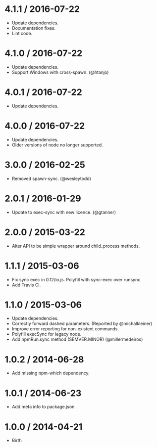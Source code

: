 4.1.1 / 2016-07-22
==================

  * Update dependencies.
  * Documentation fixes.
  * Lint code.

4.1.0 / 2016-07-22
==================

  * Update dependencies.
  * Support Windows with cross-spawn. (@htanjo)

4.0.1 / 2016-07-22
==================

  * Update dependencies.

4.0.0 / 2016-07-22
==================

  * Update dependencies.
  * Older versions of node no longer supported.

3.0.0 / 2016-02-25
==================

  * Removed spawn-sync. (@wesleytodd)

2.0.1 / 2016-01-29
==================

  * Update to exec-sync with new licence. (@gtanner)

2.0.0 / 2015-03-22
==================

  * Alter API to be simple wrapper around child_process methods.

1.1.1 / 2015-03-06
==================

  * Fix sync exec in 0.12/io.js. Polyfill with sync-exec over runsync.
  * Add Travis CI.

1.1.0 / 2015-03-06
==================

  * Update dependencies.
  * Correctly forward dashed parameters. (Reported by @michalkleiner)
  * Improve error reporting for non-existent commands.
  * Polyfill execSync for legacy node.
  * Add npmRun.sync method (SEMVER.MINOR) (@millermedeiros)

1.0.2 / 2014-06-28
==================
  * Add missing npm-which dependency.

1.0.1 / 2014-06-23
==================
  * Add meta info to package.json.

1.0.0 / 2014-04-21
==================
  * Birth
